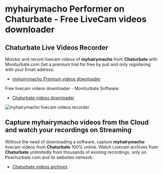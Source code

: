 # myhairymacho Performer on Chaturbate - Free LiveCam videos downloader

## Chaturbate Live Videos Recorder

Monitor and record livecam videos of **myhairymacho** from **Chaturbate** with Moniturbate.com
Get a premium trial for free by just and only registering with your Email address:
* [myhairymacho Premium videos downloader](https://moniturbate.com/request-demo-licence-key.html)

Free livecam videos downloader - Moniturbate Software:
* [Chaturbate videos downloader](https://moniturbate.com/moniturbate-download-software.html)

![myhairymacho livecam videos recorder](https://peachurnet.com/templates/moniturbate-software.png)


## Capture myhairymacho videos from the Cloud and watch your recordings on Streaming

Without the need of downloading a software, capture **myhairymacho** livecam videos from **Chaturbate** 100% online.
Watch Livecam archives from **Chaturbate** unlimitedly from thousands of existing recordings, only on Peachurbate.com and its websites network:
* [Chaturbate videos archives](https://peachurnet.com/)